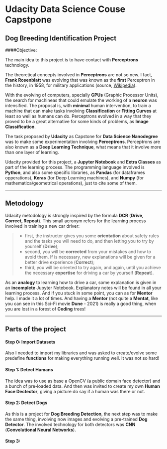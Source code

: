 # Udacity Data Science Couse Capstpone

## Dog Breeding Identification Project

####Objective:

The main idea to this project is to have contact with **Perceptrons** technology.

The theoretical concepts involved in **Perceptrons** are not so new. I fact, **Frank Rosenblatt** was evolving that was known as the **first** Perceptron in the history, in 1958, for military applications (source, [Wikipedia](https://en.wikipedia.org/wiki/Perceptron)).

With the evolving of computers, specially **GPUs** (Graphic Processor Units), the search for machineas that could emulate the working of a **neuron** was intensified. The proposal is, with **minimal** human intervention, to train a machine that can make tasks involving **Classification** or **Fitting Curves** at least so well as humans can do. Perceptrons evolved in a way that they proved to be a great alternative for some kinds of problems, as **Image Classification**.

The task proposed by **Udacity** as Capstone for **Data Science Nanodegree** was to make some experimentation involving **Perceptrons**. Perceptrons are also known as a **Deep Learning Technique**, what means that it involve more than one layer of learning.

Udacity provided for this project, a **Jupyter Notebook** and **Extra Classes** as part of the learning process. The programming language involved is **Python**, and also some specific libraries, as **Pandas** (for dataframes opperations), **Keras** (for Deep Learning machines), and **Numpy** (for mathematica/geometrical operations), just to cite some of them.

---

## Metodology

Udacity metodology is strongly inspired by the formula **DCR** (**Drive, Correct, Repeat**). This small acronym refers for the learning process involved in training a new car driver:

> - first, the instructor gives you some **orientation** about safety rules and the tasks you will need to do, and then letting you to try by yourself (**Drive**);
> - second, you will be **corrected** from your mistakes and how to avoid them. If is necessary, new explanations will be given for a better drive experience (**Correct**);
> - third, you will be oriented to try again, and again, until you achieve the necessary **expertise** for driving a car by yourself (**Repeat**).

As an **analogy** to learning how to drive a car, some explanation is given in an **incomplete** Jupyter Notebook. Explanatory notes will be found in all your learning process. And if you stuck in some point, you can as for **Mentor** help. I made it a lot of times. And having a **Mentor** (not quite a **Mentat**, like you can see in this Sci-Fi movie **Dune** - 2021) is really a good thing, when you are lost in a forest of **Coding** trees!

---

## Parts of the project

#### Step 0: Import Datasets

Also I needed to import my libraries and was asked to create/evolve some predefine **functions** for making everything running well. It was not so hard!

#### Step 1: Detect Humans

The idea was to use as base a OpenCV (a public domain face detector) and a bunch of pre-loaded data. And then was invited to create my own **Human Face Dectector**, giving a picture do say if a human was there or not.

#### Step 2: Detect Dogs

As this is a project for **Dog Breeding Detection**, the next step was to make the same thing, involving now images and evolving a pre-trained **Dog Detector**. The involved technology for both detectors was **CNN** (**Convolutional Neural Networks**).

#### Step 3:
